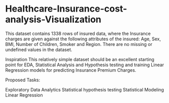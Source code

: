 # Healthcare-Insurance-cost-analysis-Visualization
This dataset contains 1338 rows of insured data, where the Insurance charges are given against the following attributes of the insured: Age, Sex, BMI, Number of Children, Smoker and Region. There are no missing or undefined values in the dataset.

Inspiration
This relatively simple dataset should be an excellent starting point for EDA, Statistical Analysis and Hypothesis testing and training Linear Regression models for predicting Insurance Premium Charges.

Proposed Tasks:

Exploratory Data Analytics
Statistical hypothesis testing
Statistical Modeling
Linear Regression
